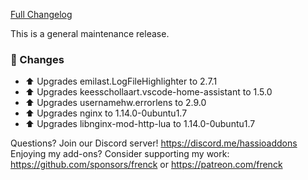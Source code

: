 [Full Changelog][changelog]

This is a general maintenance release.

### 🔨 Changes

- :arrow_up: Upgrades emilast.LogFileHighlighter to 2.7.1
- :arrow_up: Upgrades keesschollaart.vscode-home-assistant to 1.5.0
- :arrow_up: Upgrades usernamehw.errorlens to 2.9.0
- :arrow_up: Upgrades nginx to 1.14.0-0ubuntu1.7
- :arrow_up: Upgrades libnginx-mod-http-lua to 1.14.0-0ubuntu1.7

[changelog]: https://github.com/hassio-addons/addon-vscode/compare/v1.2.1...v1.2.2

Questions? Join our Discord server! https://discord.me/hassioaddons
Enjoying my add-ons? Consider supporting my work:
https://github.com/sponsors/frenck or https://patreon.com/frenck